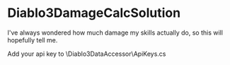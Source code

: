 # Diablo3DamageCalcSolution
I've always wondered how much damage my skills actually do, so this will hopefully tell me.

Add your api key to \Diablo3DataAccessor\ApiKeys.cs
